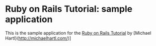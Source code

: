 # Ruby on Rails Tutorial: sample application

This is the sample application for the [Ruby on Rails Tutorial](http://railstutorial.org/) by [Michael Hartl}(http://michaelhartl.com/)]